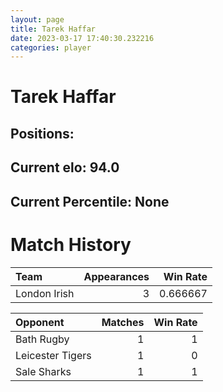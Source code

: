 ```yaml
---  
layout: page  
title: Tarek Haffar  
date: 2023-03-17 17:40:30.232216  
categories: player  
---
```

# Tarek Haffar

## Positions: 

## Current elo: 94.0

## Current Percentile: None

# Match History


| Team         |   Appearances |   Win Rate |
|:-------------|--------------:|-----------:|
| London Irish |             3 |   0.666667 |

| Opponent         |   Matches |   Win Rate |
|:-----------------|----------:|-----------:|
| Bath Rugby       |         1 |          1 |
| Leicester Tigers |         1 |          0 |
| Sale Sharks      |         1 |          1 |